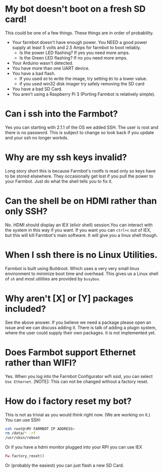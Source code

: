 # My bot doesn't boot on a fresh SD card!
This could be one of a few things. These things are in order of probability.
* Your farmbot doesn't have enough power. You NEED a good power supply at least 5 volts and  2.5 Amps for farmbot to boot reliably.
  * Is the power LED flashing? If yes you need more amps.
  * Is the Green LED flashing? If no you need more amps.
* Your Arduino wasn't detected.
* You have more than one UART device.
* You have a bad flash.
  * If you used `dd` to write the image, try setting `BS` to a lower value.
  * if you used win32 disk imager try safely removing the SD card
* You have a bad SD Card.
* You aren't using a Raspberry Pi 3 (Porting Farmbot is relatively simple).

# Can i ssh into the Farmbot?
Yes you can starting with 2.1.1 of the OS we added SSH. The user is root and there is no password.
This is subject to change so look back if you update and your ssh no longer workds.

# Why are my ssh keys invalid?
Long story short this is because Farmbot's rootfs is read only so keys have to be stored elsewhere. They occasionally get lost if you pull the power to your Farmbot. Just do what the shell tells you to fix it.

# Can the shell be on HDMI rather than only SSH?
No. HDMI should display an IEX (elixir shell) session.You can interact with the system in this way if you want. If you want you can `ctrl+c` out of IEX, but this will kill Farmbot's main software. It will give you a linux shell though.   

# When I ssh there is no Linux Utilities.
Farmbot is built using Buildroot. Which uses a very very small linux environment to minimize boot time and overhead. This gives us a Linux shell of `sh` and most utilities are provided by `busybox`.

# Why aren't [X] or [Y] packages included?
See the above answer. If you believe we need a package please open an issue and we can discuss adding it. There is talk of adding a plugin system, where the user could supply their own packages. it is not implemented yet.

# Does Farmbot support Ethernet rather than WIFI?
Yes. When you log into the Farmbot Configurator wifi ssid, you can select `Use Ethernet`. [NOTE]: This can not be changed without a factory reset.

# How do i factory reset my bot?
This is not as trivial as you would think right now. (We are working on it.)
You can use SSH:
```bash
ssh root@<MY FARMBOT IP ADDRESS>
rm /data/* -rf
/usr/sbin/reboot
```
Or if you have a hdmi monitor plugged into your RPI you can use IEX
```elixir
Fw.factory_reset()
```
Or (probably the easiest) you can just flash a new SD Card.
